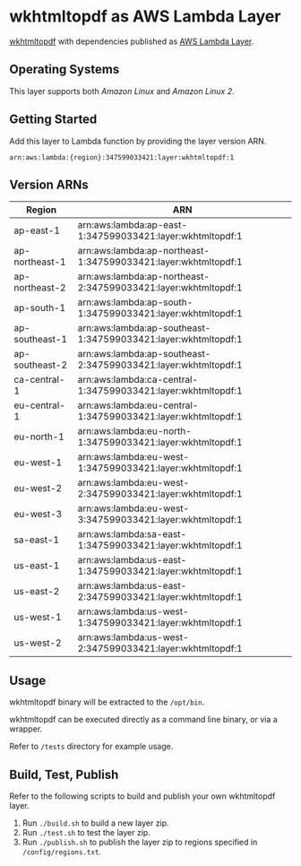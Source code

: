 # wkhtmltopdf as AWS Lambda Layer

[wkhtmltopdf](https://wkhtmltopdf.org/) with dependencies published as [AWS Lambda Layer](https://docs.aws.amazon.com/lambda/latest/dg/configuration-layers.html).

## Operating Systems

This layer supports both _Amazon Linux_ and _Amazon Linux 2_.

## Getting Started

Add this layer to Lambda function by providing the layer version ARN.

`arn:aws:lambda:{region}:347599033421:layer:wkhtmltopdf:1`

## Version ARNs

| Region         | ARN                                                            |
| -------------- | -------------------------------------------------------------- |
| ap-east-1      | arn:aws:lambda:ap-east-1:347599033421:layer:wkhtmltopdf:1      |
| ap-northeast-1 | arn:aws:lambda:ap-northeast-1:347599033421:layer:wkhtmltopdf:1 |
| ap-northeast-2 | arn:aws:lambda:ap-northeast-2:347599033421:layer:wkhtmltopdf:1 |
| ap-south-1     | arn:aws:lambda:ap-south-1:347599033421:layer:wkhtmltopdf:1     |
| ap-southeast-1 | arn:aws:lambda:ap-southeast-1:347599033421:layer:wkhtmltopdf:1 |
| ap-southeast-2 | arn:aws:lambda:ap-southeast-2:347599033421:layer:wkhtmltopdf:1 |
| ca-central-1   | arn:aws:lambda:ca-central-1:347599033421:layer:wkhtmltopdf:1   |
| eu-central-1   | arn:aws:lambda:eu-central-1:347599033421:layer:wkhtmltopdf:1   |
| eu-north-1     | arn:aws:lambda:eu-north-1:347599033421:layer:wkhtmltopdf:1     |
| eu-west-1      | arn:aws:lambda:eu-west-1:347599033421:layer:wkhtmltopdf:1      |
| eu-west-2      | arn:aws:lambda:eu-west-2:347599033421:layer:wkhtmltopdf:1      |
| eu-west-3      | arn:aws:lambda:eu-west-3:347599033421:layer:wkhtmltopdf:1      |
| sa-east-1      | arn:aws:lambda:sa-east-1:347599033421:layer:wkhtmltopdf:1      |
| us-east-1      | arn:aws:lambda:us-east-1:347599033421:layer:wkhtmltopdf:1      |
| us-east-2      | arn:aws:lambda:us-east-2:347599033421:layer:wkhtmltopdf:1      |
| us-west-1      | arn:aws:lambda:us-west-1:347599033421:layer:wkhtmltopdf:1      |
| us-west-2      | arn:aws:lambda:us-west-2:347599033421:layer:wkhtmltopdf:1      |

## Usage

wkhtmltopdf binary will be extracted to the `/opt/bin`.

wkhtmltopdf can be executed directly as a command line binary, or via a wrapper.

Refer to `/tests` directory for example usage.

## Build, Test, Publish

Refer to the following scripts to build and publish your own wkhtmltopdf layer.

1. Run `./build.sh` to build a new layer zip.
2. Run `./test.sh` to test the layer zip.
3. Run `./publish.sh` to publish the layer zip to regions specified in `/config/regions.txt`.
